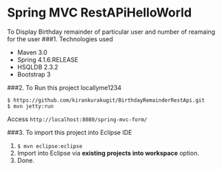 Spring MVC RestAPiHelloWorld
===============================
To Display Birthday remainder of particular user and number of reamaing for the user
###1. Technologies used
* Maven 3.0
* Spring 4.1.6.RELEASE
* HSQLDB 2.3.2
* Bootstrap 3

###2. To Run this project locallyme1234
```shell
$ https://github.com/kirankurakugit/BirthdayRemainderRestApi.git
$ mvn jetty:run
```
Access ```http://localhost:8080/spring-mvc-form/```

###3. To import this project into Eclipse IDE
1. ```$ mvn eclipse:eclipse```
2. Import into Eclipse via **existing projects into workspace** option.
3. Done.


